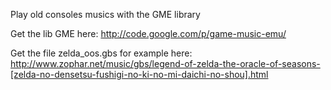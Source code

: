 Play old consoles musics with the GME library

Get the lib GME here:
http://code.google.com/p/game-music-emu/

Get the file zelda_oos.gbs for example here: 
http://www.zophar.net/music/gbs/legend-of-zelda-the-oracle-of-seasons-[zelda-no-densetsu-fushigi-no-ki-no-mi-daichi-no-shou].html
